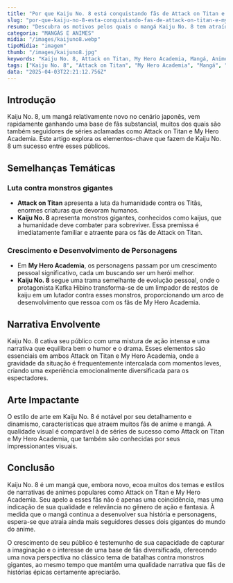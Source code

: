 ```yaml
---
title: "Por que Kaiju No. 8 está conquistando fãs de Attack on Titan e My Hero Academia?"
slug: "por-que-kaiju-no-8-esta-conquistando-fas-de-attack-on-titan-e-my-hero-academia"
resumo: "Descubra os motivos pelos quais o mangá Kaiju No. 8 tem atraído a atenção de fãs dos populares animes Attack on Titan e My Hero Academia, analisando aspectos como narrativa, desenvolvimento de personagens e temas abordados."
categoria: "MANGÁS E ANIMES"
midia: "/images/kaijuno8.webp"
tipoMidia: "imagem"
thumb: "/images/kaijuno8.jpg"
keywords: "Kaiju No. 8, Attack on Titan, My Hero Academia, Mangá, Anime, Monstros Gigantes, Desenvolvimento de Personagens, Narrativa Envolvente"
tags: ["Kaiju No. 8", "Attack on Titan", "My Hero Academia", "Mangá", "Anime", "Monstros Gigantes", "Desenvolvimento de Personagens", "Narrativa Envolvente"]
data: "2025-04-03T22:21:12.756Z"
---
```


## Introdução
Kaiju No. 8, um mangá relativamente novo no cenário japonês, vem rapidamente ganhando uma base de fãs substancial, muitos dos quais são também seguidores de séries aclamadas como Attack on Titan e My Hero Academia. Este artigo explora os elementos-chave que fazem de Kaiju No. 8 um sucesso entre esses públicos.

## Semelhanças Temáticas
### Luta contra monstros gigantes
- **Attack on Titan** apresenta a luta da humanidade contra os Titãs, enormes criaturas que devoram humanos.
- **Kaiju No. 8** apresenta monstros gigantes, conhecidos como kaijus, que a humanidade deve combater para sobreviver. Essa premissa é imediatamente familiar e atraente para os fãs de Attack on Titan.

### Crescimento e Desenvolvimento de Personagens
- Em **My Hero Academia**, os personagens passam por um crescimento pessoal significativo, cada um buscando ser um herói melhor.
- **Kaiju No. 8** segue uma trama semelhante de evolução pessoal, onde o protagonista Kafka Hibino transforma-se de um limpador de restos de kaiju em um lutador contra esses monstros, proporcionando um arco de desenvolvimento que ressoa com os fãs de My Hero Academia.

## Narrativa Envolvente
Kaiju No. 8 cativa seu público com uma mistura de ação intensa e uma narrativa que equilibra bem o humor e o drama. Esses elementos são essenciais em ambos Attack on Titan e My Hero Academia, onde a gravidade da situação é frequentemente intercalada com momentos leves, criando uma experiência emocionalmente diversificada para os espectadores.

## Arte Impactante
O estilo de arte em Kaiju No. 8 é notável por seu detalhamento e dinamismo, características que atraem muitos fãs de anime e mangá. A qualidade visual é comparável à de séries de sucesso como Attack on Titan e My Hero Academia, que também são conhecidas por seus impressionantes visuais.

## Conclusão
Kaiju No. 8 é um mangá que, embora novo, ecoa muitos dos temas e estilos de narrativas de animes populares como Attack on Titan e My Hero Academia. Seu apelo a esses fãs não é apenas uma coincidência, mas uma indicação de sua qualidade e relevância no gênero de ação e fantasia. À medida que o mangá continua a desenvolver sua história e personagens, espera-se que atraia ainda mais seguidores desses dois gigantes do mundo do anime.

O crescimento de seu público é testemunho de sua capacidade de capturar a imaginação e o interesse de uma base de fãs diversificada, oferecendo uma nova perspectiva no clássico tema de batalhas contra monstros gigantes, ao mesmo tempo que mantém uma qualidade narrativa que fãs de histórias épicas certamente apreciarão.